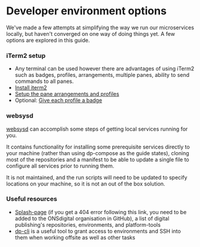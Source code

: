 
Developer environment options
=================

We've made a few attempts at simplifying the way we run our microservices locally, but haven't converged on one way of doing things yet. A few options are explored in this guide. 

### iTerm2 setup
  - Any terminal can be used however there are advantages of using iTerm2 such as badges, profiles, arrangements, multiple panes, ability to send commands to all panes.
  - [Install iterm2](https://www.iterm2.com/)
  - [Setup the pane arrangements and profiles](https://blog.andrewray.me/how-to-create-custom-iterm2-window-arrangments/)
  - Optional: [Give each profile a badge](https://www.iterm2.com/documentation-badges.html)

### websysd
[websysd](https://github.com/ONSdigital/dp/tree/master/websysd) can accomplish some steps of getting local services running for you. 

It contains functionality for installing some prerequisite services directly to your machine (rather than using dp-compose as the guide states), cloning most of the repositories and a manifest to be able to update a single file to configure all services prior to running them.

It is not maintained, and the run scripts will need to be updated to specify locations on your machine, so it is not an out of the box solution.


  ### Useful resources
* [Splash-page](https://github.com/ONSdigital/dp-setup/tree/develop/splash-page) (if you get a 404 error following this link, you need to be added to the ONSdigital organisation in GitHub), a list of digital publishing's repositories, environments, and platform-tools
* [dp-cli](https://github.com/ONSdigital/dp-cli) is a useful tool to grant access to environments and SSH into them when working offsite as well as other tasks
